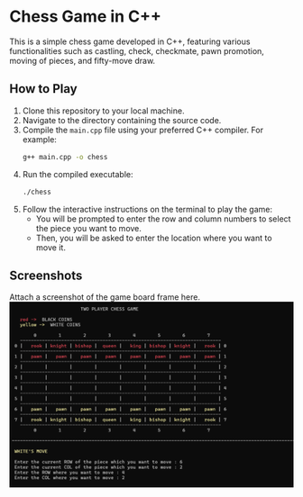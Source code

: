 # Chess Game in C++

This is a simple chess game developed in C++, featuring various functionalities such as castling, check, checkmate, pawn promotion, moving of pieces, and fifty-move draw.

## How to Play

1. Clone this repository to your local machine.
2. Navigate to the directory containing the source code.
3. Compile the `main.cpp` file using your preferred C++ compiler. For example:
    ```bash
    g++ main.cpp -o chess
    ```
4. Run the compiled executable:
    ```bash
    ./chess
    ```
5. Follow the interactive instructions on the terminal to play the game:
    - You will be prompted to enter the row and column numbers to select the piece you want to move.
    - Then, you will be asked to enter the location where you want to move it.

## Screenshots

Attach a screenshot of the game board frame here.<br>
<img src = "https://github.com/srajan-kush/chess/blob/main/screenshots/board.png"></img>
